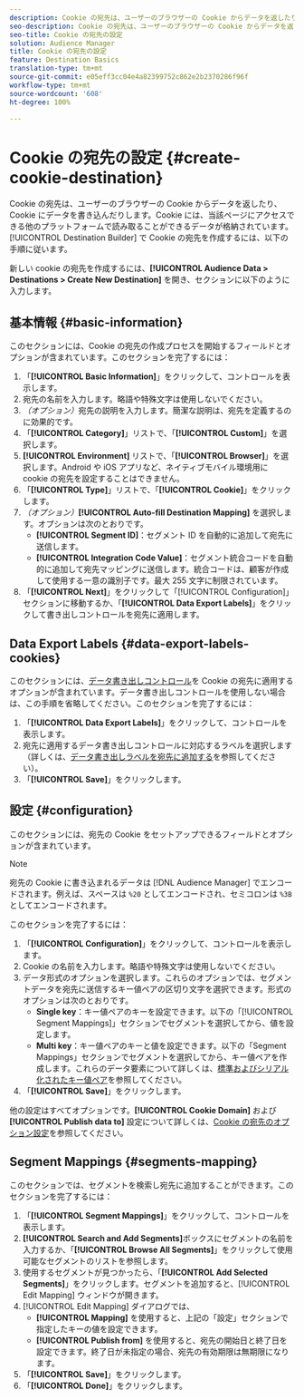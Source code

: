 ```yaml
---
description: Cookie の宛先は、ユーザーのブラウザーの Cookie からデータを返したり、Cookie にデータを書き込んだりします。Cookie には、当該ページにアクセスできる他のプラットフォームで読み取ることができるデータが格納されています。[!UICONTROL Destination Builder] で Cookie の宛先を作成するには、以下の手順に従います。
seo-description: Cookie の宛先は、ユーザーのブラウザーの Cookie からデータを返したり、Cookie にデータを書き込んだりします。Cookie には、当該ページにアクセスできる他のプラットフォームで読み取ることができるデータが格納されています。[!UICONTROL Destination Builder] で Cookie の宛先を作成するには、以下の手順に従います。
seo-title: Cookie の宛先の設定
solution: Audience Manager
title: Cookie の宛先の設定
feature: Destination Basics
translation-type: tm+mt
source-git-commit: e05eff3cc04e4a82399752c862e2b2370286f96f
workflow-type: tm+mt
source-wordcount: '608'
ht-degree: 100%

---
```



# Cookie の宛先の設定 {#create-cookie-destination}

Cookie の宛先は、ユーザーのブラウザーの Cookie からデータを返したり、Cookie にデータを書き込んだりします。Cookie には、当該ページにアクセスできる他のプラットフォームで読み取ることができるデータが格納されています。[!UICONTROL Destination Builder] で Cookie の宛先を作成するには、以下の手順に従います。

<!-- create-cookie-destination.xml -->

新しい cookie の宛先を作成するには、**[!UICONTROL Audience Data > Destinations > Create New Destination]** を開き、セクションに以下のように入力します。

## 基本情報 {#basic-information}

このセクションには、Cookie の宛先の作成プロセスを開始するフィールドとオプションが含まれています。このセクションを完了するには：

1. 「**[!UICONTROL Basic Information]**」をクリックして、コントロールを表示します。
2. 宛先の名前を入力します。略語や特殊文字は使用しないでください。
3. *（オプション）*&#x200B;宛先の説明を入力します。簡潔な説明は、宛先を定義するのに効果的です。
4. 「**[!UICONTROL Category]**」リストで、「**[!UICONTROL Custom]**」を選択します。
5. **[!UICONTROL Environment]** リストで、「**[!UICONTROL Browser]**」を選択します。Android や iOS アプリなど、ネイティブモバイル環境用に cookie の宛先を設定することはできません。
6. 「**[!UICONTROL Type]**」リストで、「**[!UICONTROL Cookie]**」をクリックします。
7. *（オプション）***[!UICONTROL Auto-fill Destination Mapping]** を選択します。オプションは次のとおりです。
   * **[!UICONTROL Segment ID]**：セグメント ID を自動的に追加して宛先に送信します。
   * **[!UICONTROL Integration Code Value]**：セグメント統合コードを自動的に追加して宛先マッピングに送信します。統合コードは、顧客が作成して使用する一意の識別子です。最大 255 文字に制限されています。
8. 「**[!UICONTROL Next]**」をクリックして「[!UICONTROL Configuration]」セクションに移動するか、「**[!UICONTROL Data Export Labels]**」をクリックして書き出しコントロールを宛先に適用します。

## Data Export Labels {#data-export-labels-cookies}

このセクションには、[データ書き出しコントロール](../../features/data-export-controls.md)を Cookie の宛先に適用するオプションが含まれています。データ書き出しコントロールを使用しない場合は、この手順を省略してください。このセクションを完了するには：

1. 「**[!UICONTROL Data Export Labels]**」をクリックして、コントロールを表示します。
2. 宛先に適用するデータ書き出しコントロールに対応するラベルを選択します（詳しくは、[データ書き出しラベルを宛先に追加する](/help/using/features/destinations/add-data-export-labels.md)を参照してください）。
3. 「**[!UICONTROL Save]**」をクリックします。

## 設定 {#configuration}

このセクションには、宛先の Cookie をセットアップできるフィールドとオプションが含まれています。

>[!NOTE]
>
>宛先の Cookie に書き込まれるデータは [!DNL Audience Manager] でエンコードされます。例えば、スペースは `%20` としてエンコードされ、セミコロンは `%3B` としてエンコードされます。

このセクションを完了するには：

1. 「**[!UICONTROL Configuration]**」をクリックして、コントロールを表示します。
1. Cookie の名前を入力します。略語や特殊文字は使用しないでください。
1. データ形式のオプションを選択します。これらのオプションでは、セグメントデータを宛先に送信するキー値ペアの区切り文字を選択できます。形式のオプションは次のとおりです。
   * **Single key**：キー値ペアのキーを設定できます。以下の「[!UICONTROL Segment Mappings]」セクションでセグメントを選択してから、値を設定します。
   * **Multi key**：キー値ペアのキーと値を設定できます。以下の「Segment Mappings」セクションでセグメントを選択してから、キー値ペアを作成します。これらのデータ要素について詳しくは、[標準およびシリアル化されたキー値ペア](../../features/destinations/key-value-pairs.md)を参照してください。
1. 「**[!UICONTROL Save]**」をクリックします。

他の設定はすべてオプションです。**[!UICONTROL Cookie Domain]** および **[!UICONTROL Publish data to]** 設定について詳しくは、[Cookie の宛先のオプション設定](/help/using/features/destinations/cookie-destination-options.md)を参照してください。

## Segment Mappings {#segments-mapping}

このセクションでは、セグメントを検索し宛先に追加することができます。このセクションを完了するには：

1. 「**[!UICONTROL Segment Mappings]**」をクリックして、コントロールを表示します。
1. **[!UICONTROL Search and Add Segments]**&#x200B;ボックスにセグメントの名前を入力するか、「**[!UICONTROL Browse All Segments]**」をクリックして使用可能なセグメントのリストを参照します。
1. 使用するセグメントが見つかったら、「**[!UICONTROL Add Selected Segments]**」をクリックします。セグメントを追加すると、[!UICONTROL Edit Mapping] ウィンドウが開きます。
1. [!UICONTROL Edit Mapping] ダイアログでは、
   * **[!UICONTROL Mapping]** を使用すると、上記の「設定」セクションで指定したキーの値を設定できます。
   * **[!UICONTROL Publish from]** を使用すると、宛先の開始日と終了日を設定できます。終了日が未指定の場合、宛先の有効期限は無期限になります。
1. 「**[!UICONTROL Save]**」をクリックします。
1. 「**[!UICONTROL Done]**」をクリックします。